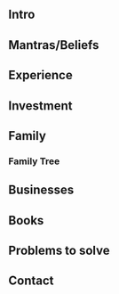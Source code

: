 ## Intro
## Mantras/Beliefs
## Experience
## Investment
## Family
  ### Family Tree
## Businesses
## Books
## Problems to solve
## Contact

